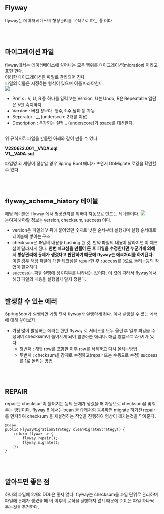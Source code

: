 ## Flyway
flyway는 데이터베이스의 형상관리를 목적으로 하는 툴 이다.

<br><br>
## 마이그레이션 파일
flyway에서는 데이터베이스에 일어나는 모든 행위를 마이그레이션(migration) 이라고 표현 한다.  
이러한 마이그레이션은 파일로 관리되어 진다.  
파일의 이름은 지정하는 형식이 있으며 이를 따라야한다.  
![](https://img1.daumcdn.net/thumb/R1280x0/?scode=mtistory2&fname=https%3A%2F%2Fblog.kakaocdn.net%2Fdn%2FcqvO9u%2FbtrfgYIhw2u%2FkKyRbZFhXrOt1T1YYuCgS0%2Fimg.png)  
- Prefix : V, U, R 중 하나를 입력 V는 Version, U는 Undo, R은 Repeatable 일단은 V만 숙지하자
- Version : 버전 정보다. 정수,소수,날짜 등 가능
- Seperator : __ (underscore 2개를 이용)
- Description : 추가되는 설명 _ (underscore)가 space를 대신한다.
<br>
위 규칙으로 파일을 만들면 아래와 같이 만들 수 있다.

__V220622.001__VADA.sql__  
__V1__VADA.sql__  

파일명 외 세팅이 정상일 경우 Spring Boot 배너가 뜨면서 DbMigrate 로깅을 확인할 수 있다.

<br><br>
## flyway_schema_history 테이블
해당 테이블은 flyway 에서 형상관리를 위하여 자동으로 만드는 테이블이다.
![](https://img1.daumcdn.net/thumb/R1280x0/?scode=mtistory2&fname=https%3A%2F%2Fblog.kakaocdn.net%2Fdn%2FpDNJE%2FbtrfjWIKdHQ%2FKdEEAaW34kBzC3o62onmFk%2Fimg.png)  
눈여겨 봐야할 정보는 version, checksum, success 이다.
- version은 파일의 V 뒤에 붙어있던 숫자로 낮은 순서부터 실행되며 실행 순서대로 테이블에 쌓이는 구조
- checksum은 파일의 내용을 hashing 한 것, 만약 파일의 내용이 달라지면 이 체크섬이 달라지게 된다. __한번 체크섬을 만들어 둔 후 파일을 수정한다면 누군가에 의해서 형상관리에 문제가 생겼다고 판단하기 때문에 flyway는 에러처리를 하게된다.__ 이럴 경우 해당 파일에 대한 체크섬을 repair한 후 success를 0으로 돌리는등의 작업이 필요하다.
- success는 파일 실행에 성공여부를 나타내는 값이다. 이 값에 따라서 flyway에서 해당 파일의 내용을 실행할지 말지 정한다.
<br><br>
## 발생할 수 있는 에러
SpringBoot가 실행되면 가장 먼저 flyway가 실행하게 된다. 이때 발생할 수 있는 에러에 대해 알아보자
- 가장 많이 발생하는 에러는 한번 flyway 로 서비스를 모두 올린 후 일부 파일을 수정하여 checksum이 틀어지게 되어 발생하는 에러다. 해결 방법으로 2가지가 있다.
  - 첫번째 : 해당 row를 포함한 이후 row를 삭제하고 다시 올리는방법
  - 두번째 : checksum을 강제로 수정하고(repair 또는 수동으로 수정) success를 1로 돌리는 방법

<br><br>
## REPAIR
repair는 checksum이 틀어지는 등의 문제가 생겼을 때 자동으로 checksum을 맞춰주는 방법이다.
flyway 6 에서는 bean 을 아래처럼 등록하면 migrate 하기전 repair를 먼저하여 checksum 을 재설정하는 작업을 진행하여 형상이 깨지는것을 막아준다.
```
@Bean
public FlywayMigrationStrategy cleanMigrateStrategy() {
    return flyway -> {
        flyway.repair();
        flyway.migrate();
    };
}
```

<br><br>
## 알아두면 좋은 점
하나의 파일에 2개의 DDL은 좋지 않다. flyway는 checksum을 파일 단위로 관리하며 파일에 문제가 생겼을 때 이 이후의 로직을 실행하지 않기 때문에 DDL은 파일 하나씩 두는것을 추천한다.
<br><br>
